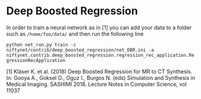 # Deep Boosted Regression 

In order to train a neural network as in [1] you can add your data to a folder such as `/home/foo/data/` and then run the following line

`python net_run.py train -c niftynet/contrib/deep_boosted_regression/net_DBR.ini -a niftynet.contrib.deep_boosted_regression.regression_rec_application.RegressionRecApplication`

[1] Kläser K. et al. (2018) Deep Boosted Regression for MR to CT Synthesis. In: Gooya A., Goksel O., Oguz I., Burgos N. (eds) Simulation and Synthesis in Medical Imaging. SASHIMI 2018. Lecture Notes in Computer Science, vol 11037